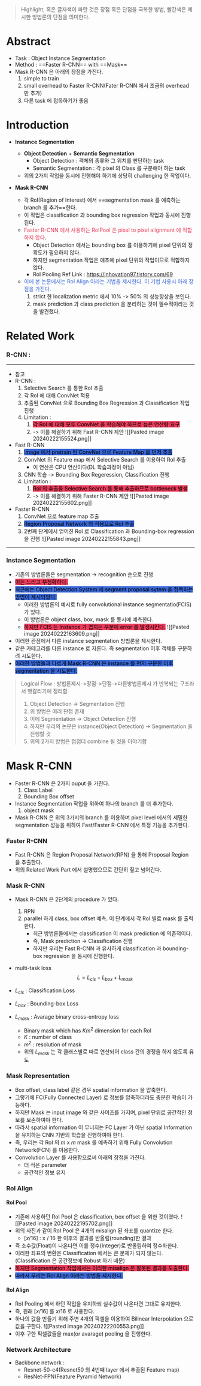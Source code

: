 >Highlight, 혹은 글자색이 파란 것은 장점 혹은 단점을 극복한 방법, 빨간색은 제시한 방법론의 단점을 의미한다.

# Abstract

* Task : Object Instance Segmentation
* Method : ==Faster R-CNN== with ==Mask==
* Mask R-CNN 은 아래의 장점을 가진다.
	1. simple to train
	2. small overhead to Faster R-CNN(Fater R-CNN 에서 조금의 overhead 만 추가)
	3. 다른 task 에 접목하기가 좋음

# Introduction

* **Instance Segmentation**
	* **Object Detection** + **Semantic Segmentation**
		* Object Detection : 객체의 종류와 그 위치를 판단하는 task
		* Semantic Segmentation : 각 pixel 의 Class 를 구분해야 하는 task
	* 위의 2가지 작업을 동시에 진행해야 하기에 상당히 challenging 한 작업이다.

* **Mask R-CNN**
	* 각 RoI(Region of Interest) 에서 ==segmentation mask 를 예측하는 branch 를 추가==한다.
	* 이 작업은 classification 과 bounding box regression 작업과 동시에 진행된다.
	* <span style='color:#eb3b5a'>Faster R-CNN 에서 사용하는 RoIPool 은 pixel to pixel alignment 에 적합하지 않다</span>.
		* Object Detection 에서는 bounding box 를 이용하기에 pixel 단위의 정확도가 필요하지 않다.
		* 하지만 segmentation 작업은 애초에 pixel 단위의 작업이므로 적합하지 않다.
		* RoI Pooling Ref Link : https://inhovation97.tistory.com/69
	* <span style='color:#3867d6'>이에 본 논문에서는 RoI Align 이라는 기법을 제시한다. 이 기법 사용시 아래 장점을 가진다.</span>
		1. strict 한 localization metric 에서 10% -> 50% 의 성능향상을 보인다.
		2. mask prediction 과 class prediction 을 분리하는 것이 필수적이라는 것을 발견했다.

# Related Work

### R-CNN : 

---
* 참고
* R-CNN : 
	1. Selective Search 를 통한 RoI 추출 
	2. 각 RoI 에 대해 ConvNet 적용
	3. 추출된 ConvNet 으로 Bounding Box Regression 과 Classification 작업 진행
	4. Limitation : 
		1. <mark style='background:#eb3b5a'>각 RoI 에 대해 모두 ConvNet 을 학습해야 하므로 높은 연산량 요구</mark>
		2. -> 이를 해결하기 위해 Fast R-CNN 제안
![[Pasted image 20240222155524.png]]
* Fast R-CNN
	1. <mark style='background:#3867d6'>Image 에서 pretrain 된 ConvNet 으로 Feature Map 을 먼저 추출</mark>
	2. ConvNet 의 Feature map 에서 Selective Search 를 이용하여 RoI 추출
		* 이 연산은 CPU 연산이다(DL 학습과정이 아님)
	3. CNN 학습 -> Bounding Box Regeression, Classification 진행
	4. Limitation : 
		1. <mark style='background:#eb3b5a'>RoI 의 추출을 Selective Search 를 통해 추출하므로 bottleneck 발생</mark>
		2. -> 이를 해결하기 위해 Faster R-CNN 제안
![[Pasted image 20240222155602.png]]
* Faster R-CNN
	1. ConvNet 으로 feature map 추출
	2. <mark style='background:#3867d6'>Region Proposal Network 의 적용으로 RoI 추출</mark>
	3. 2번째 단계에서 얻어진 RoI 로 Classification 과 Bounding-box regression 을 진행
![[Pasted image 20240222155843.png]]
---

### Instance Segmentation
* 기존의 방법론들은 segmentation -> recognition 순으로 진행
* <mark style='background:#eb3b5a'>이는 느리고 부정확하다.</mark>
* <mark style='background:#3867d6'>최근에는 Object Detection System 에 segment proposal sytem 을 접목하는 방법이 제시되었다.</mark>
	* 이러한 방법론의 예시로 fully convolutional instance segmentatio(FCIS) 가 있다.
	* 이 방법론은 object class, box, mask 를 동시에 예측한다.
	* <mark style='background:#eb3b5a'>하지만 FCIS 는 Instance 가 겹치는 부분에 error 를 발생시킨다.</mark>
![[Pasted image 20240222163609.png]]
* 이러한 관점에서 다른 instance segmentation 방법론을 제시한다.
* 같은 카테고리를 다른 instance 로 자른다. 즉 segmentation 이후 객체를 구분하려 시도한다.
* <mark style='background:#3867d6'>이러한 방법들과 다르게 Mask R-CNN 은 instance 를 먼저 구분한 이후 segmentation 을 시도한다.</mark>

> Logical Flow : 방법론제시->장점->단점->다른방법론제시 가 반복되는 구조라서 헷갈리기에 정리함
> 1. Object Detection -> Segmentation 진행
> 2. 위 방법은 여러 단점 존재
> 3. 이에 Segmentation -> Object Detection 진행
> 4. 하지만 우리의 논문은 instance(Object Detection) -> Segmentation 을 진행할 것
> 5. 위의 2가지 방법은 점점더 combine 될 것을 이야기함


# Mask R-CNN

* Faster R-CNN 은 2가지 ouput 을 가진다.
	1. Class Label
	2. Bounding Box offset
* Instance Segmentation 작업을 위하여 하나의 branch 를 더 추가한다.
	1. object mask
* Mask R-CNN 은 위의 3가지의 branch 를 이용하며 pixel level 에서의 세밀한 segmentation 성능을 위하여 Fast/Faster R-CNN 에서 특정 기능을 추가한다.

### Faster R-CNN
* Fast R-CNN 은 Region Proposal Network(RPN) 을 통해 Proposal Region 을 추출한다.
* 위의 Related Work Part 에서 설명했으므로 간단히 짚고 넘어간다.

### Mask R-CNN
* Mask R-CNN 은 2단계의 procedure 가 있다.
	1. RPN
	2. parallel 하게 class, box offset 예측. 이 단계에서 각 RoI 별로 mask 를 출력한다.
		* 최근 방법론들에서는 classification 이 mask prediction 에 의존적이다.
		* 즉, Mask prediction -> Classification 진행
		* 하지만 우리는 Fast R-CNN 과 유사하게 classification 과 bounding-box regression 을 동시에 진행한다.

* multi-task loss
$$
L = L_{cls}+L_{box}+L_{mask}
$$

* $L_{cls}$ : Classification Loss
* $L_{box}$ : Bounding-box Loss
* $L_{mask}$ : Avarage binary cross-entropy loss
	* Binary mask which has $Km^{2}$ dimension for each RoI
	* $K$ : number of class
	* $m^2$ : resolution of mask
	* 위의 $L_{mask}$ 는 각 클래스별로 따로 연산되어 class 간의 경쟁을 하지 않도록 유도

### Mask Representation
* Box offset, class label 같은 경우 spatial information 을 압축한다.
* 그렇기에 FC(Fully Connected Layer) 로 정보를 압축하더라도 충분한 학습이 가능하다.
* 하지만 Mask 는 input image 와 같은 사이즈를 가지며, pixel 단위로 공간적인 정보를 보존하여야 한다. 
* 따라서 spatial information 이 무너지는 FC Layer 가 아닌 spatial Information 을 유지하는 CNN 기반의 학습을 진행하여야 한다.
* 즉, 우리는 각 RoI 의 $m$ x $m$  mask 를 예측하기 위해 Fully Convolution Network(FCN) 를 이용한다.
* Convolution Layer 를 사용함으로써 아래의 장점을 가진다.
	* 더 적은 parameter
	* 공간적인 정보 유지

### RoI Align
#### RoI Pool
* 기존에 사용하던 RoI Pool 은 classification, box offset 을 위한 것이였다.
![[Pasted image 20240222195702.png]]
* 위의 사진과 같이 RoI Pool 은 4개의 misalign 된 좌표를 quantize 한다.
	* $[x/16]$ : x / 16 한 이후의 결과를 반올림(rounding)한 결과
* 즉 소수값(Float)이 나온다면 이를 정수(Integer)로 반올림하여 정수화한다.
* 이러한 좌표의 변환은 Classification 에서는 큰 문제가 되지 않는다.(Classification 은 공간정보에 Robust 하기 때문)
* <mark style='background:#eb3b5a'>하지만 Segmentation 작업에서는 이러한 misalign 은 잘못된 결과를 도출한다.</mark>
* <mark style='background:#3867d6'>따라서 우리는 RoI Align 이라는 방법을 제시한다.</mark>

#### RoI Align
* RoI Pooling 에서 하던 작업을 유지하되 실수값이 나온다면 그대로 유지한다.
* 즉, 원래 $[x/16]$ 를 $x/16$ 로 사용한다.
* 하나의 값을 만들기 위해 주변 4개의 픽셀을 이용하여 Bilinear Interpolation 으로 값을 구한다.
![[Pasted image 20240222200553.png]]
* 이후 구한 픽셀값들을 max(or avarage) pooling 을 진행한다.

### Network Architecture
* Backbone network : 
	* Resnet-50-c4(Resnet50 의 4번째 layer 에서 추출된 Feature map)
	* ResNet-FPN(Feature Pyramid Network)